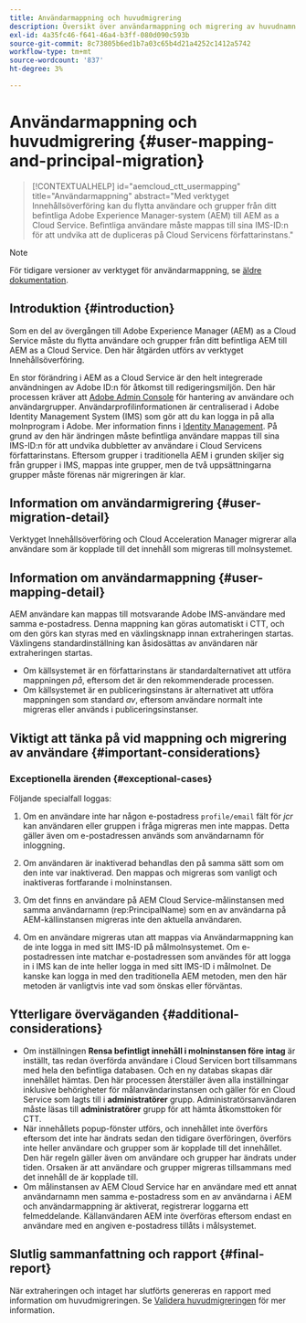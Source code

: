 ```yaml
---
title: Användarmappning och huvudmigrering
description: Översikt över användarmappning och migrering av huvudnamn på AEM as a Cloud Service.
exl-id: 4a35fc46-f641-46a4-b3ff-080d090c593b
source-git-commit: 8c73805b6ed1b7a03c65b4d21a4252c1412a5742
workflow-type: tm+mt
source-wordcount: '837'
ht-degree: 3%

---
```


# Användarmappning och huvudmigrering {#user-mapping-and-principal-migration}

>[!CONTEXTUALHELP]
>id="aemcloud_ctt_usermapping"
>title="Användarmappning"
>abstract="Med verktyget Innehållsöverföring kan du flytta användare och grupper från ditt befintliga Adobe Experience Manager-system (AEM) till AEM as a Cloud Service. Befintliga användare måste mappas till sina IMS-ID:n för att undvika att de dupliceras på Cloud Servicens författarinstans."

>[!NOTE]
>För tidigare versioner av verktyget för användarmappning, se [äldre dokumentation](/help/journey-migration/content-transfer-tool/user-mapping-tool-legacy/considerations-user-mapping-tool-legacy.md).

## Introduktion {#introduction}

Som en del av övergången till Adobe Experience Manager (AEM) as a Cloud Service måste du flytta användare och grupper från ditt befintliga AEM till AEM as a Cloud Service. Den här åtgärden utförs av verktyget Innehållsöverföring.

En stor förändring i AEM as a Cloud Service är den helt integrerade användningen av Adobe ID:n för åtkomst till redigeringsmiljön. Den här processen kräver att [Adobe Admin Console](https://helpx.adobe.com/enterprise/using/admin-console.html) för hantering av användare och användargrupper. Användarprofilinformationen är centraliserad i Adobe Identity Management System (IMS) som gör att du kan logga in på alla molnprogram i Adobe. Mer information finns i [Identity Management](https://experienceleague.adobe.com/docs/experience-manager-cloud-service/content/overview/what-is-new-and-different.html#identity-management). På grund av den här ändringen måste befintliga användare mappas till sina IMS-ID:n för att undvika dubbletter av användare i Cloud Servicens författarinstans. Eftersom grupper i traditionella AEM i grunden skiljer sig från grupper i IMS, mappas inte grupper, men de två uppsättningarna grupper måste förenas när migreringen är klar.

## Information om användarmigrering {#user-migration-detail}

Verktyget Innehållsöverföring och Cloud Acceleration Manager migrerar alla användare som är kopplade till det innehåll som migreras till molnsystemet.

## Information om användarmappning {#user-mapping-detail}

AEM användare kan mappas till motsvarande Adobe IMS-användare med samma e-postadress.  Denna mappning kan göras automatiskt i CTT, och om den görs kan styras med en växlingsknapp innan extraheringen startas. Växlingens standardinställning kan åsidosättas av användaren när extraheringen startas.

* Om källsystemet är en författarinstans är standardalternativet att utföra mappningen _på_, eftersom det är den rekommenderade processen.
* Om källsystemet är en publiceringsinstans är alternativet att utföra mappningen som standard _av_, eftersom användare normalt inte migreras eller används i publiceringsinstanser.

## Viktigt att tänka på vid mappning och migrering av användare {#important-considerations}


### Exceptionella ärenden {#exceptional-cases}

Följande specialfall loggas:

1. Om en användare inte har någon e-postadress `profile/email` fält för *jcr* kan användaren eller gruppen i fråga migreras men inte mappas. Detta gäller även om e-postadressen används som användarnamn för inloggning.

1. Om användaren är inaktiverad behandlas den på samma sätt som om den inte var inaktiverad. Den mappas och migreras som vanligt och inaktiveras fortfarande i molninstansen.

1. Om det finns en användare på AEM Cloud Service-målinstansen med samma användarnamn (rep:PrincipalName) som en av användarna på AEM-källinstansen migreras inte den aktuella användaren.

1. Om en användare migreras utan att mappas via Användarmappning kan de inte logga in med sitt IMS-ID på målmolnsystemet. Om e-postadressen inte matchar e-postadressen som användes för att logga in i IMS kan de inte heller logga in med sitt IMS-ID i målmolnet. De kanske kan logga in med den traditionella AEM metoden, men den här metoden är vanligtvis inte vad som önskas eller förväntas.


## Ytterligare överväganden {#additional-considerations}

* Om inställningen **Rensa befintligt innehåll i molninstansen före intag** är inställt, tas redan överförda användare i Cloud Servicen bort tillsammans med hela den befintliga databasen. Och en ny databas skapas där innehållet hämtas. Den här processen återställer även alla inställningar inklusive behörigheter för målanvändarinstansen och gäller för en Cloud Service som lagts till i **administratörer** grupp. Administratörsanvändaren måste läsas till **administratörer** grupp för att hämta åtkomsttoken för CTT.
* När innehållets popup-fönster utförs, och innehållet inte överförs eftersom det inte har ändrats sedan den tidigare överföringen, överförs inte heller användare och grupper som är kopplade till det innehållet. Den här regeln gäller även om användare och grupper har ändrats under tiden. Orsaken är att användare och grupper migreras tillsammans med det innehåll de är kopplade till.
* Om målinstansen av AEM Cloud Service har en användare med ett annat användarnamn men samma e-postadress som en av användarna i AEM och användarmappning är aktiverat, registrerar loggarna ett felmeddelande. Källanvändaren AEM inte överföras eftersom endast en användare med en angiven e-postadress tillåts i målsystemet.

## Slutlig sammanfattning och rapport {#final-report}

När extraheringen och intaget har slutförts genereras en rapport med information om huvudmigreringen. Se [Validera huvudmigreringen](/help/journey-migration/content-transfer-tool/using-content-transfer-tool/validating-content-transfers.md#how-to-validate-principal-migration) för mer information.
